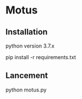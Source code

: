 # Motus

## Installation
python version 3.7.x

pip install -r requirements.txt

## Lancement
python motus.py
